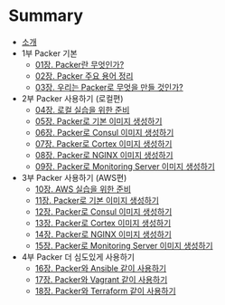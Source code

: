 # Summary

* [소개](README.md)
* 1부 Packer 기본
  * [01장. Packer란 무엇인가?](./part1/01_what_is_packer/01_what_is_packer.md)
  * [02장. Packer 주요 용어 정리](./part1/02_packer_terminology/02_packer_terminology.md)
  * [03장. 우리는 Packer로 무엇을 만들 것인가?](./part1/03_what_we_made/03_what_we_made.md)
* 2부 Packer 사용하기 (로컬편)
  * [04장. 로컬 실습을 위한 준비]()
  * [05장. Packer로 기본 이미지 생성하기]()
  * [06장. Packer로 Consul 이미지 생성하기]()
  * [07장. Packer로 Cortex 이미지 생성하기]()
  * [08장. Packer로 NGINX 이미지 생성하기]()
  * [09장. Packer로 Monitoring Server 이미지 생성하기]()
* 3부 Packer 사용하기 (AWS편)
  * [10장. AWS 실습을 위한 준비]()
  * [11장. Packer로 기본 이미지 생성하기]()
  * [12장. Packer로 Consul 이미지 생성하기]()
  * [13장. Packer로 Cortex 이미지 생성하기]()
  * [14장. Packer로 NGINX 이미지 생성하기]()
  * [15장. Packer로 Monitoring Server 이미지 생성하기]()
* 4부 Packer 더 심도있게 사용하기
  * [16장. Packer와 Ansible 같이 사용하기]()
  * [17장. Packer와 Vagrant 같이 사용하기]()
  * [18장. Packer와 Terraform 같이 사용하기]()